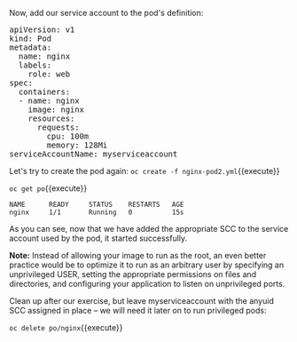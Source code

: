 
Now, add our service account to the pod's definition:

<pre class="file" data-filename="nginx-pod2.yml" data-target="replace">
apiVersion: v1
kind: Pod
metadata:
  name: nginx
  labels:
    role: web
spec:
  containers:
  - name: nginx
    image: nginx
    resources:
      requests:
        cpu: 100m
        memory: 128Mi
serviceAccountName: myserviceaccount
</pre>


Let's try to create the pod again:
`oc create -f nginx-pod2.yml`{{execute}}


`oc get po`{{execute}}

```
NAME      READY     STATUS    RESTARTS   AGE
nginx     1/1       Running   0          15s
```

As you can see, now that we have added the appropriate SCC to the service account used by the pod, it started successfully.

**Note:** Instead of allowing your image to run as the root, an even better practice would be to optimize it to run as an arbitrary user by specifying an unprivileged USER, setting the appropriate permissions on files and directories, and configuring your application to listen on unprivileged ports.

Clean up after our exercise, but leave myserviceaccount with the anyuid SCC assigned in place – we will need it later on to run privileged pods:


`oc delete po/nginx`{{execute}}